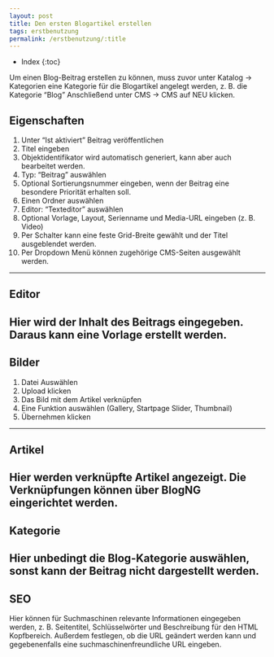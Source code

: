 ```yaml
---
layout: post
title: Den ersten Blogartikel erstellen
tags: erstbenutzung
permalink: /erstbenutzung/:title
---
```



+ Index
{:toc}


Um einen Blog-Beitrag erstellen zu können, muss zuvor unter Katalog -> Kategorien eine Kategorie für die Blogartikel angelegt werden, z. B. die Kategorie “Blog”
Anschließend unter CMS -> CMS auf NEU klicken.


## Eigenschaften
1. Unter “Ist aktiviert” Beitrag veröffentlichen
2. Titel eingeben
3. Objektidentifikator wird automatisch generiert, kann aber auch bearbeitet werden.
4. Typ: “Beitrag” auswählen
5. Optional Sortierungsnummer eingeben, wenn der Beitrag eine besondere Priorität erhalten soll.
6. Einen Ordner auswählen
7. Editor: “Texteditor” auswählen
8. Optional Vorlage, Layout, Serienname und Media-URL eingeben (z. B. Video)
9. Per Schalter kann eine feste Grid-Breite gewählt und der Titel ausgeblendet werden.
10. Per Dropdown Menü können zugehörige CMS-Seiten ausgewählt werden.
--------
## Editor
Hier wird der Inhalt des Beitrags eingegeben. Daraus kann eine Vorlage erstellt werden.
---------
## Bilder
1. Datei Auswählen
2. Upload klicken
3. Das Bild mit dem Artikel verknüpfen
4. Eine Funktion auswählen (Gallery, Startpage Slider, Thumbnail)
5. Übernehmen klicken
----------
## Artikel
Hier werden verknüpfte Artikel angezeigt. Die Verknüpfungen können über BlogNG eingerichtet werden.
------------
## Kategorie
Hier unbedingt die Blog-Kategorie auswählen, sonst kann der Beitrag nicht dargestellt werden.
-------------
## SEO
Hier können für Suchmaschinen relevante Informationen eingegeben werden, z. B. Seitentitel, Schlüsselwörter und Beschreibung für den HTML Kopfbereich. Außerdem festlegen, ob die URL geändert werden kann und gegebenenfalls eine suchmaschinenfreundliche URL eingeben.
